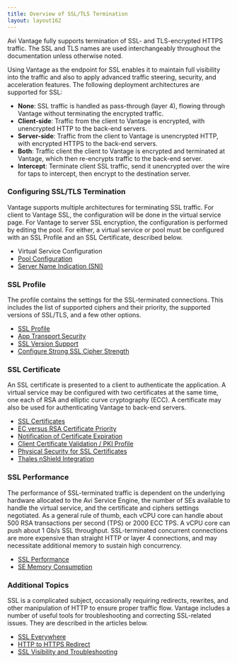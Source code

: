```yaml
---
title: Overview of SSL/TLS Termination
layout: layout162
---
```

Avi Vantage fully supports termination of SSL- and TLS-encrypted HTTPS traffic. The SSL and TLS names are used interchangeably throughout the documentation unless otherwise noted.

Using Vantage as the endpoint for SSL enables it to maintain full visibility into the traffic and also to apply advanced traffic steering, security, and acceleration features. The following deployment architectures are supported for SSL:

* **None**: SSL traffic is handled as pass-through (layer 4), flowing through Vantage without terminating the encrypted traffic.
* **Client-side**: Traffic from the client to Vantage is encrypted, with unencrypted HTTP to the back-end servers.
* **Server-side**: Traffic from the client to Vantage is unencrypted HTTP, with encrypted HTTPS to the back-end servers.
* **Both**: Traffic client the client to Vantage is encrypted and terminated at Vantage, which then re-encrypts traffic to the back-end server.
* **Intercept**:  Terminate client SSL traffic, send it unencrypted over the wire for taps to intercept, then encrypt  to the destination server. 

 

### Configuring SSL/TLS Termination

Vantage supports multiple architectures for terminating SSL traffic.  For client to Vantage SSL, the configuration will be done in the virtual service page.  For Vantage to server SSL encryption, the configuration is performed by editing the pool. For either, a virtual service or pool must be configured with an SSL Profile and an SSL Certificate, described below.

* Virtual Service Configuration
* <a href="/docs/16.2/configuration-guide/applications/pools/">Pool Configuration</a>
* <a href="/docs/16.2/server-name-indication">Server Name Indication (SNI)</a> 

 

### SSL Profile

The profile contains the settings for the SSL-terminated connections.  This includes the list of supported ciphers and their priority, the supported versions of SSL/TLS, and a few other options.

* <a href="/docs/16.2/ssl-tls-profile">SSL Profile</a>
* <a href="/docs/16.2/app-transport-security">App Transport Security</a>
* <a href="/docs/16.2/ssl-tls-version-support">SSL Version Support</a>
* <a href="/docs/16.2/configure-stronger-ssl-cipher-strength">Configure Strong SSL Cipher Strength</a> 

 

### SSL Certificate

An SSL certificate is presented to a client to authenticate the application.  A virtual service may be configured with two certificates at the same time, one each of RSA and elliptic curve cryptography (ECC).  A certificate may also be used for authenticating Vantage to back-end servers.

* <a href="/docs/16.2/ssl-certificates">SSL Certificates</a>
* <a href="/docs/16.2/ecc-versus-rsa-certificate-priority">EC versus RSA Certificate Priority</a>
* <a href="/docs/16.2/notification-of-ssl-certificate-expiration">Notification of Certificate Expiration</a>
* <a href="/docs/16.2/client-ssl-certificate-validation">Client Certificate Validation / PKI Profile</a>
* <a href="/docs/16.2/physical-security-for-ssl-keys">Physical Security for SSL Certificates</a>
* <a href="/docs/16.2/thales-nshield-integration-2">Thales nShield Integration</a> 

 

### SSL Performance

The performance of SSL-terminated traffic is dependent on the underlying hardware allocated to the Avi Service Engine, the number of SEs available to handle the virtual service, and the certificate and ciphers settings negotiated. As a general rule of thumb, each vCPU core can handle about 500 RSA transactions per second (TPS) or 2000 ECC TPS.  A vCPU core can push about 1 Gb/s SSL throughput.  SSL-terminated concurrent connections are more expensive than straight HTTP or layer 4 connections, and may necessitate additional memory to sustain high concurrency.

* <a href="/docs/16.2/ssl-performance">SSL Performance</a>
* <a href="/docs/16.2/se-memory-consumption">SE Memory Consumption</a> 

 

### Additional Topics

SSL is a complicated subject, occasionally requiring redirects, rewrites, and other manipulation of HTTP to ensure proper traffic flow. Vantage includes a number of useful tools for troubleshooting and correcting SSL-related issues. They are described in the articles below.

* <a href="/docs/16.2/ssl-everywhere">SSL Everywhere</a>
* <a href="/docs/16.2/redirect-http-to-https">HTTP to HTTPS Redirect</a>
* <a href="/docs/16.2/ssl-visibility-and-troubleshooting">SSL Visibility and Troubleshooting</a> 